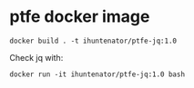 # ptfe docker image


```
docker build . -t ihuntenator/ptfe-jq:1.0
```


Check jq with:
```
docker run -it ihuntenator/ptfe-jq:1.0 bash
```
